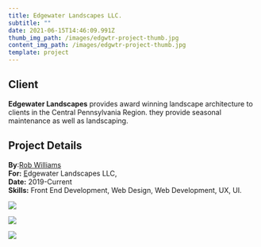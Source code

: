 ```yaml
---
title: Edgewater Landscapes LLC.
subtitle: ""
date: 2021-06-15T14:46:09.991Z
thumb_img_path: /images/edgwtr-project-thumb.jpg
content_img_path: /images/edgwtr-project-thumb.jpg
template: project
---
```

## Client

**Edgewater Landscapes** provides award winning landscape architecture to clients in the Central Pennsylvania Region. they provide seasonal maintenance as well as landscaping. 

## Project Details

**By**:[](http://www.pixelparlor.com/)[Rob Williams](https://www.robotwlliams.com/) \
**For:** [E](https://www.edgewaterlandscapesllc.com/)dgewater Landscapes LLC,\
**Date:** 2019-Current\
**Skills:** Front End Development, Web Design, Web Development, UX, UI.

![](/images/edgwtr-dsk.png)

![](/images/edgwtr-tblt.png)

![](/images/edgwtr-phn.png)